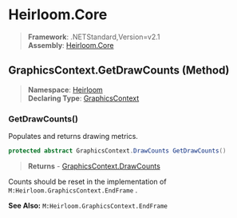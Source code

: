 # Heirloom.Core

> **Framework**: .NETStandard,Version=v2.1  
> **Assembly**: [Heirloom.Core][0]

## GraphicsContext.GetDrawCounts (Method)

> **Namespace**: [Heirloom][0]  
> **Declaring Type**: [GraphicsContext][1]

### GetDrawCounts()

Populates and returns drawing metrics.

```cs
protected abstract GraphicsContext.DrawCounts GetDrawCounts()
```

> **Returns** - [GraphicsContext.DrawCounts][2]

Counts should be reset in the implementation of `M:Heirloom.GraphicsContext.EndFrame` .

**See Also:** `M:Heirloom.GraphicsContext.EndFrame`

[0]: ../../../Heirloom.Core.md
[1]: ../GraphicsContext.md
[2]: ../GraphicsContext.DrawCounts.md
